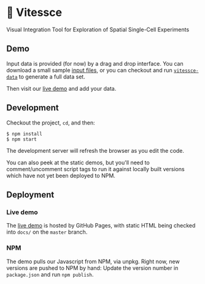 # 🚄  Vitessce

Visual Integration Tool for Exploration of Spatial Single-Cell Experiments

## Demo

Input data is provided (for now) by a drag and drop interface.
You can download a small sample [input files](https://github.com/hms-dbmi/vitessce-data/tree/master/fake-files/output-expected),
or you can checkout and run [`vitessce-data`](https://github.com/hms-dbmi/vitessce-data)
to generate a full data set.

Then visit our [live demo](https://hms-dbmi.github.io/vitessce/) and add your data.

## Development

Checkout the project, `cd`, and then:

```
$ npm install
$ npm start
```

The development server will refresh the browser as you edit the code.

You can also peek at the static demos, but you'll need to comment/uncomment
script tags to run it against locally built versions which have not yet been
deployed to NPM.

## Deployment

### Live demo

The [live demo](https://hms-dbmi.github.io/vitessce/) is hosted by
GitHub Pages, with static HTML being checked into `docs/` on the
`master` branch.

### NPM

The demo pulls our Javascript from NPM, via unpkg. Right now, new versions
are pushed to NPM by hand: Update the version number in `package.json` and run
`npm publish`.
